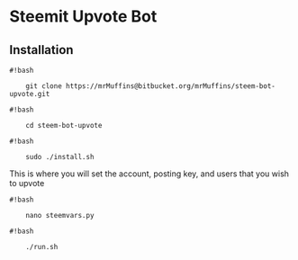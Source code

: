 # Steemit Upvote Bot


## Installation

```
#!bash

    git clone https://mrMuffins@bitbucket.org/mrMuffins/steem-bot-upvote.git

```
```
#!bash

    cd steem-bot-upvote

```
```
#!bash

    sudo ./install.sh

```
  
This is where you will set the account, posting key, and users that you wish to upvote
```
#!bash

    nano steemvars.py

```
```
#!bash

    ./run.sh
```